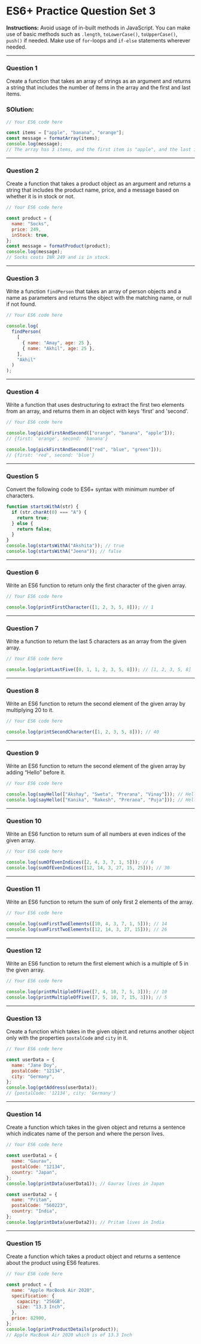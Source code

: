 # ES6+ Practice Question Set 3

**Instructions:** Avoid usage of in-built methods in JavaScript. You can make use of basic methods such as `.length`, `toLowerCase()`, `toUpperCase()`, `push()` if needed. Make use of `for`-loops and `if-else` statements wherever needed.

---

### Question 1

Create a function that takes an array of strings as an argument and returns a string that includes the number of items in the array and the first and last items.

### SOlution:

```js
// Your ES6 code here

const items = ["apple", "banana", "orange"];
const message = formatArray(items);
console.log(message);
// The array has 3 items, and the first item is "apple", and the last item is "orange".
```

---

### Question 2

Create a function that takes a product object as an argument and returns a string that includes the product name, price, and a message based on whether it is in stock or not.

```js
// Your ES6 code here

const product = {
  name: "Socks",
  price: 249,
  inStock: true,
};
const message = formatProduct(product);
console.log(message);
// Socks costs INR 249 and is in stock.
```

---

### Question 3

Write a function `findPerson` that takes an array of person objects and a name as parameters and returns the object with the matching name, or null if not found.

```js
// Your ES6 code here

console.log(
  findPerson(
    [
      { name: "Amay", age: 25 },
      { name: "Akhil", age: 25 },
    ],
    "Akhil"
  )
);
```

---

### Question 4

Write a function that uses destructuring to extract the first two elements from an array, and returns them in an object with keys 'first' and 'second'.

```js
// Your ES6 code here

console.log(pickFirstAndSecond(["orange", "banana", "apple"]));
// {first: 'orange', second: 'banana'}

console.log(pickFirstAndSecond(["red", "blue", "green"]));
// {first: 'red', second: 'blue'}
```

---

### Question 5

Convert the following code to ES6+ syntax with minimum number of characters.

```js
function startsWithA(str) {
  if (str.charAt(0) === "A") {
    return true;
  } else {
    return false;
  }
}
console.log(startsWithA("Akshita")); // true
console.log(startsWithA("Jeena")); // false
```

---

### Question 6

Write an ES6 function to return only the first character of the given array.

```js
// Your ES6 code here

console.log(printFirstCharacter([1, 2, 3, 5, 8])); // 1
```

---

### Question 7

Write a function to return the last 5 characters as an array from the given array.

```js
// Your ES6 code here

console.log(printLastFive([0, 1, 1, 2, 3, 5, 8])); // [1, 2, 3, 5, 8]
```

---

### Question 8

Write an ES6 function to return the second element of the given array by multiplying 20 to it.

```js
// Your ES6 code here

console.log(printSecondCharacter([1, 2, 3, 5, 8])); // 40
```

---

### Question 9

Write an ES6 function to return the second element of the given array by adding “Hello” before it.

```js
// Your ES6 code here

console.log(sayHello(["Akshay", "Sweta", "Prerana", "Vinay"])); // Hello Sweta
console.log(sayHello(["Kanika", "Rakesh", "Prerana", "Puja"])); // Hello Rakesh
```

---

### Question 10

Write an ES6 function to return sum of all numbers at even indices of the given array.

```js
// Your ES6 code here

console.log(sumOfEvenIndices([2, 4, 3, 7, 1, 5])); // 6
console.log(sumOfEvenIndices([12, 14, 3, 27, 15, 25])); // 30
```

---

### Question 11

Write an ES6 function to return the sum of only first 2 elements of the array.

```js
// Your ES6 code here

console.log(sumFirstTwoElements([10, 4, 3, 7, 1, 5])); // 14
console.log(sumFirstTwoElements([12, 14, 3, 27, 15])); // 26
```

---

### Question 12

Write an ES6 function to return the first element which is a multiple of 5 in the given array.

```js
// Your ES6 code here

console.log(printMultipleOfFive([7, 4, 10, 7, 5, 3])); // 10
console.log(printMultipleOfFive([7, 5, 10, 7, 15, 3])); // 5
```

---

### Question 13

Create a function which takes in the given object and returns another object only with the properties `postalCode` and `city` in it.

```js
// Your ES6 code here

const userData = {
  name: "Jane Doy",
  postalCode: "12134",
  city: "Germany",
};
console.log(getAddress(userData));
// {postalCode: '12134', city: 'Germany'}
```

---

### Question 14

Create a function which takes in the given object and returns a sentence which indicates name of the person and where the person lives.

```js
// Your ES6 code here

const userData1 = {
  name: "Gaurav",
  postalCode: "12134",
  country: "Japan",
};
console.log(printData(userData1)); // Gaurav lives in Japan

const userData2 = {
  name: "Pritam",
  postalCode: "560223",
  country: "India",
};
console.log(printData(userData2)); // Pritam lives in India
```

---

### Question 15

Create a function which takes a product object and returns a sentence about the product using ES6 features.

```js
// Your ES6 code here

const product = {
  name: "Apple MacBook Air 2020",
  specification: {
    capacity: "256GB",
    size: "13.3 Inch",
  },
  price: 82900,
};
console.log(printProductDetails(product));
// Apple MacBook Air 2020 which is of 13.3 Inch
```
